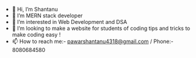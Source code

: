 - 👋 Hi, I’m Shantanu
- 🌱 I’m MERN stack developer
- 👀 I’m interested in Web Development and DSA
- 💞️ I’m looking to make a website for students of coding tips and tricks to make coding easy !
- 📫 How to reach me:- pawarshantanu4318@gmail.com / Phone:- 8080684580


<!---
shantanup018/shantanup018 is a ✨ special ✨ repository because its `README.md` (this file) appears on your GitHub profile.
You can click the Preview link to take a look at your changes.
--->
